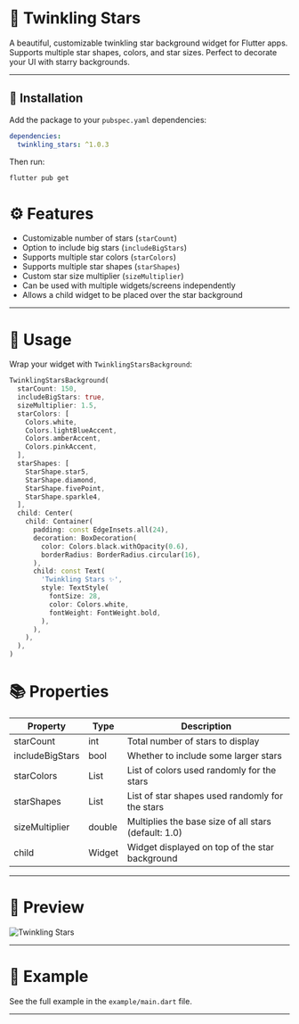 # 🌟 Twinkling Stars

A beautiful, customizable twinkling star background widget for Flutter apps.  
Supports multiple star shapes, colors, and star sizes. Perfect to decorate your UI with starry backgrounds.

---

## 🔧 Installation

Add the package to your `pubspec.yaml` dependencies:

```yaml
dependencies:
  twinkling_stars: ^1.0.3
```
Then run:
```bash
flutter pub get
```

# ⚙️ Features

- Customizable number of stars (`starCount`)
- Option to include big stars (`includeBigStars`)
- Supports multiple star colors (`starColors`)
- Supports multiple star shapes (`starShapes`)
- Custom star size multiplier (`sizeMultiplier`)
- Can be used with multiple widgets/screens independently
- Allows a child widget to be placed over the star background

---

# 🚀 Usage

Wrap your widget with `TwinklingStarsBackground`:

```dart
TwinklingStarsBackground(
  starCount: 150,
  includeBigStars: true,
  sizeMultiplier: 1.5,
  starColors: [
    Colors.white,
    Colors.lightBlueAccent,
    Colors.amberAccent,
    Colors.pinkAccent,
  ],
  starShapes: [
    StarShape.star5,
    StarShape.diamond,
    StarShape.fivePoint,
    StarShape.sparkle4,
  ],
  child: Center(
    child: Container(
      padding: const EdgeInsets.all(24),
      decoration: BoxDecoration(
        color: Colors.black.withOpacity(0.6),
        borderRadius: BorderRadius.circular(16),
      ),
      child: const Text(
        'Twinkling Stars ✨',
        style: TextStyle(
          fontSize: 28,
          color: Colors.white,
          fontWeight: FontWeight.bold,
        ),
      ),
    ),
  ),
)
```

# 📚 Properties

| Property        | Type            | Description                                   |
|-----------------|-----------------|----------------------------------------------|
| starCount       | int             | Total number of stars to display              |
| includeBigStars | bool            | Whether to include some larger stars          |
| starColors      | List<Color>     | List of colors used randomly for the stars    |
| starShapes      | List<StarShape> | List of star shapes used randomly for the stars |
| sizeMultiplier  | double          | Multiplies the base size of all stars (default: 1.0) |
| child           | Widget          | Widget displayed on top of the star background |

---

# 📸 Preview

![Twinkling Stars](https://files.catbox.moe/ejo0rp.gif)

---

# 📂 Example

See the full example in the `example/main.dart` file.

---

